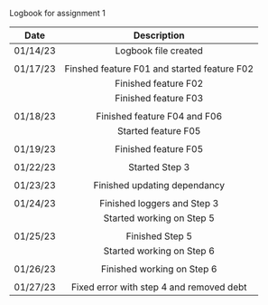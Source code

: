 Logbook for assignment 1

|    Date   |                 Description                  |
|   :----:  |:--------------------------------------------:|
|  01/14/23 |             Logbook file created             |
|           |                                              |
|  01/17/23 | Finshed feature F01 and started feature F02  |
|           |             Finished feature F02             |
|           |             Finished feature F03             |
|           |                                              |
|  01/18/23 |         Finished feature F04 and F06         |
|           |             Started feature F05              |
|           |                                              |
|  01/19/23 |             Finished feature F05             |
|           |                                              |
|  01/22/23 |                Started Step 3                | 
|           |                                              |
|  01/23/23 |         Finished updating dependancy         |
|           |                                              | 
|  01/24/23 |         Finished loggers and Step 3          |
|           |          Started working on Step 5           |
|           |                                              |
|  01/25/23 |               Finished Step 5                |
|           |          Started working on Step 6           |
|           |                                              |
|  01/26/23 |         Finished working on Step 6           |
|           |                                              |
|  01/27/23 |	Fixed error with step 4 and removed debt   |

